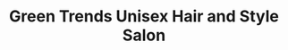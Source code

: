 ---
title: "Green Trends Unisex Hair and Style Salon"
url: /bangalore/green-trends-unisex-hair-and-style-salon-1st-main-road-sbi-staff-colony-vijayanagar/
shop: beauty
---